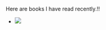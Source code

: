 Here are books I have read recently.!!
- ![](https://lh3.googleusercontent.com/KF0YX0J9jq7dvD3oX7DJfAs1wYwkgio36KHTma74bjR1pET2CrXCxjAMN1SDwzPzBP9-SggJ8IiELe2qa2zp6_6VgQ6IU-n2Xl3HGaNTXzDXT84AyHyW9DCVDDV-rs1bzaI3JFgdjRQ67U4pOg)
